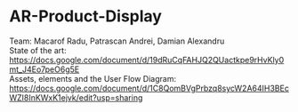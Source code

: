 # AR-Product-Display  
Team: Macarof Radu, Patrascan Andrei, Damian Alexandru  
State of the art: https://docs.google.com/document/d/19dRuCqFAHJQ2QUactkpe9rHvKly0mt_J4Eo7peO6g5E  
Assets, elements and the User Flow Diagram: https://docs.google.com/document/d/1C8QomBVgPrbzq8sycW2A64IH3BEcWZI8InKWxK1ejvk/edit?usp=sharing
